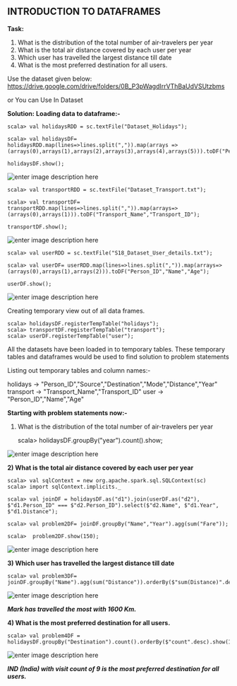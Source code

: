**INTRODUCTION TO DATAFRAMES**
--------------------------
**Task:**
1) What is the distribution of the total number of air-travelers per year
2) What is the total air distance covered by each user per year
3) Which user has travelled the largest distance till date
4) What is the most preferred destination for all users.

Use the dataset given below:
https://drive.google.com/drive/folders/0B_P3pWagdIrrVThBaUdVSUtzbms

or You can Use In Dataset 

**Solution:**
**Loading data to dataframe:-**

    scala> val holidaysRDD = sc.textFile("Dataset_Holidays");
    
    scala> val holidaysDF= holidaysRDD.map(lines=>lines.split(",")).map(arrays => (arrays(0),arrays(1),arrays(2),arrays(3),arrays(4),arrays(5))).toDF("Person_ID","Source","Destination","Mode","Distance","Year");
    
    holidaysDF.show();

![enter image description here](https://user-images.githubusercontent.com/29932053/32789205-409aa35a-c929-11e7-939c-42715b561f2e.png)

    scala> val transportRDD = sc.textFile("Dataset_Transport.txt");
    
    scala> val transportDF= transportRDD.map(lines=>lines.split(",")).map(arrays=>(arrays(0),arrays(1))).toDF("Transport_Name","Transport_ID");
    
    transportDF.show();


![enter image description here](https://user-images.githubusercontent.com/29932053/32789448-dd490d2c-c929-11e7-9280-31a9663693b2.png)

    scala> val userRDD = sc.textFile("S18_Dataset_User_details.txt");
    
    scala> val userDF= userRDD.map(lines=>lines.split(",")).map(arrays=>(arrays(0),arrays(1),arrays(2))).toDF("Person_ID","Name","Age");
    
    userDF.show();

![enter image description here](https://user-images.githubusercontent.com/29932053/32790290-0d13039e-c92c-11e7-865a-19c0fd24a9ce.png)

Creating temporary view out of all data frames.

    scala> holidaysDF.registerTempTable("holidays");
    scala> transportDF.registerTempTable("transport");
    scala> userDF.registerTempTable("user");
All the datasets have been loaded in to temporary tables.
These temporary tables and dataframes would be used to find solution to problem statements

Listing out temporary tables and column names:-

holidays     ->   "Person_ID","Source","Destination","Mode","Distance","Year"
transport    ->   "Transport_Name","Transport_ID"
user           ->   "Person_ID","Name","Age"

**Starting with problem statements now:-**

1) What is the distribution of the total number of air-travelers per year

    scala> holidaysDF.groupBy("year").count().show;

![enter image description here](https://user-images.githubusercontent.com/29932053/32790664-0b0a6708-c92d-11e7-94ac-318c05bdd8c7.png)


**2) What is the total air distance covered by each user per year**


    scala> val sqlContext = new org.apache.spark.sql.SQLContext(sc)
    scala> import sqlContext.implicits._   
    
    scala> val joinDF = holidaysDF.as("d1").join(userDF.as("d2"), $"d1.Person_ID" === $"d2.Person_ID").select($"d2.Name", $"d1.Year", $"d1.Distance");
    
    scala> val problem2DF= joinDF.groupBy("Name","Year").agg(sum("Fare"));
    
    scala>  problem2DF.show(150);
![enter image description here](https://user-images.githubusercontent.com/29932053/32791963-37120bd2-c930-11e7-9f82-2b262a5ed75d.png)

**3) Which user has travelled the largest distance till date**

    scala> val problem3DF= joinDF.groupBy("Name").agg(sum("Distance")).orderBy($"sum(Distance)".desc).show(1);
![enter image description here](https://user-images.githubusercontent.com/29932053/32792281-ff9a7224-c930-11e7-81e6-fc8a4fe4108e.png)

***Mark has travelled the most with 1600 Km.***

**4) What is the most preferred destination for all users.**

    scala> val problem4DF = holidaysDF.groupBy("Destination").count().orderBy($"count".desc).show(1);

![enter image description here](https://user-images.githubusercontent.com/29932053/32792508-7c479b58-c931-11e7-9218-a6ab11799a0c.png)

***IND (India) with visit count of 9 is the most preferred destination for all users.***


